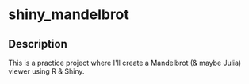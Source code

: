 # shiny_mandelbrot


## Description

This is a practice project where I'll create a Mandelbrot (& maybe Julia) viewer using R & Shiny.